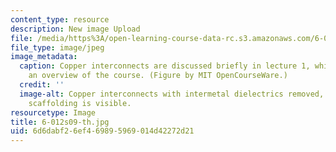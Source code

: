 ```yaml
---
content_type: resource
description: New image Upload
file: /media/https%3A/open-learning-course-data-rc.s3.amazonaws.com/6-012-microelectronic-devices-and-circuits-spring-2009/6d6dabf26ef469895969014d42272d21_6-012s09-th.jpg
file_type: image/jpeg
image_metadata:
  caption: Copper interconnects are discussed briefly in lecture 1, which provides
    an overview of the course. (Figure by MIT OpenCourseWare.)
  credit: ''
  image-alt: Copper interconnects with intermetal dielectrics removed, so the metal
    scaffolding is visible.
resourcetype: Image
title: 6-012s09-th.jpg
uid: 6d6dabf2-6ef4-6989-5969-014d42272d21
---
```

